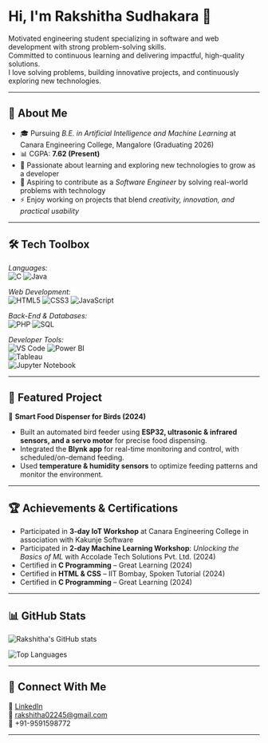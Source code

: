 # Hi, I'm Rakshitha Sudhakara 👋  

Motivated engineering student specializing in software and web development with strong problem-solving skills.  
Committed to continuous learning and delivering impactful, high-quality solutions.  
I love solving problems, building innovative projects, and continuously exploring new technologies.  

---

## 🔹 About Me  
- 🎓 Pursuing *B.E. in Artificial Intelligence and Machine Learning* at Canara Engineering College, Mangalore (Graduating 2026)  
- 📊 CGPA: **7.62 (Present)**  
- 🌱 Passionate about learning and exploring new technologies to grow as a developer  
- 🎯 Aspiring to contribute as a *Software Engineer* by solving real-world problems with technology  
- ⚡ Enjoy working on projects that blend *creativity, innovation, and practical usability*  

---

## 🛠 Tech Toolbox  

*Languages:*  
![C](https://img.shields.io/badge/C-00599C?style=for-the-badge&logo=c) 
![Java](https://img.shields.io/badge/Java-red?style=for-the-badge&logo=openjdk)  

*Web Development:*  
![HTML5](https://img.shields.io/badge/HTML5-E34F26?style=for-the-badge&logo=html5&logoColor=white) 
![CSS3](https://img.shields.io/badge/CSS3-1572B6?style=for-the-badge&logo=css3&logoColor=white) 
![JavaScript](https://img.shields.io/badge/JavaScript-F7DF1E?style=for-the-badge&logo=javascript&logoColor=black)  

*Back-End & Databases:*  
![PHP](https://img.shields.io/badge/PHP-777BB4?style=for-the-badge&logo=php&logoColor=white) 
![SQL](https://img.shields.io/badge/SQL-4479A1?style=for-the-badge&logo=postgresql)  

*Developer Tools:*  
![VS Code](https://img.shields.io/badge/VS%20Code-0078D4?style=for-the-badge&logo=visual-studio-code&logoColor=white) 
![Power BI](https://img.shields.io/badge/PowerBI-F2C811?style=for-the-badge&logo=powerbi&logoColor=black)  
![Tableau](https://img.shields.io/badge/Tableau-E97627?style=for-the-badge&logo=tableau&logoColor=white)  
![Jupyter Notebook](https://img.shields.io/badge/Jupyter-F37626?style=for-the-badge&logo=jupyter&logoColor=white)  

---

## 📌 Featured Project  

🔹 **Smart Food Dispenser for Birds (2024)**  
- Built an automated bird feeder using **ESP32, ultrasonic & infrared sensors, and a servo motor** for precise food dispensing.  
- Integrated the **Blynk app** for real-time monitoring and control, with scheduled/on-demand feeding.  
- Used **temperature & humidity sensors** to optimize feeding patterns and monitor the environment.  

---

## 🏆 Achievements & Certifications  
- Participated in **3-day IoT Workshop** at Canara Engineering College in association with Kakunje Software  
- Participated in **2-day Machine Learning Workshop**: *Unlocking the Basics of ML* with Accolade Tech Solutions Pvt. Ltd. (2024)  
- Certified in **C Programming** – Great Learning (2024)  
- Certified in **HTML & CSS** – IIT Bombay, Spoken Tutorial (2024)  
- Certified in **C Programming** – Great Learning (2024)  

---

## 📊 GitHub Stats  
![Rakshitha's GitHub stats](https://github-readme-stats.vercel.app/api?username=YOUR_GITHUB_USERNAME&show_icons=true&theme=radical)  

![Top Languages](https://github-readme-stats.vercel.app/api/top-langs/?username=YOUR_GITHUB_USERNAME&layout=compact&theme=radical)  

---

## 🤝 Connect With Me  
💼 [LinkedIn](https://www.linkedin.com/in/rakshitha-sudhakara)  
📧 [rakshitha02245@gmail.com](mailto:rakshitha02245@gmail.com)  
📱 +91-9591598772  

---

